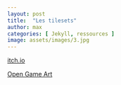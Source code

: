 ```yaml
---
layout: post
title:  "Les tilesets"
author: max
categories: [ Jekyll, ressources ]
image: assets/images/3.jpg
---
```


<a class="nav-link highlight" target="blank" href="https://itch.io/">itch.io</a>

<a class="nav-link highlight" target="blank" href="https://opengameart.org/art-search-advanced?keys=&field_art_type_tid%5B%5D=9&sort_by=count&sort_order=DESC">Open Game Art</a>
<!--stackedit_data:
eyJoaXN0b3J5IjpbMTc2NjYwNDM2OCwyMTQ1NDYzNTMxXX0=
-->